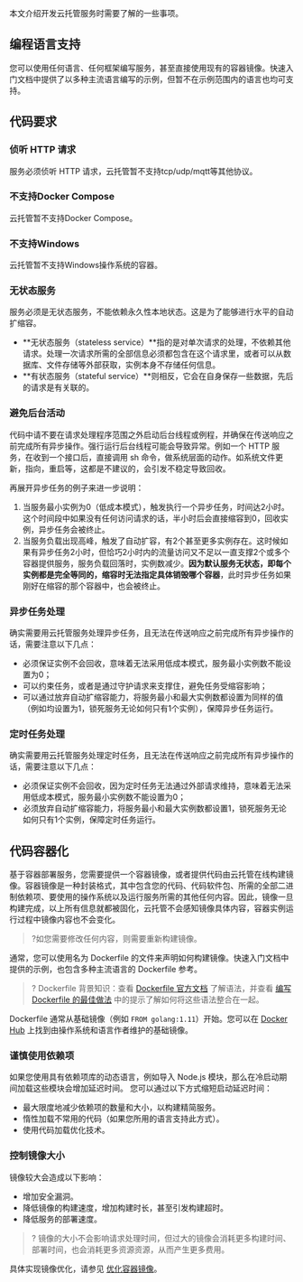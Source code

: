 本文介绍开发云托管服务时需要了解的一些事项。

## 编程语言支持
您可以使用任何语言、任何框架编写服务，甚至直接使用现有的容器镜像。快速入门文档中提供了以多种主流语言编写的示例，但暂不在示例范围内的语言也均可支持。

## 代码要求
### 侦听 HTTP 请求
服务必须侦听 HTTP 请求，云托管暂不支持tcp/udp/mqtt等其他协议。

### 不支持Docker Compose
云托管暂不支持Docker Compose。

### 不支持Windows
云托管暂不支持Windows操作系统的容器。

### 无状态服务
服务必须是无状态服务，不能依赖永久性本地状态。这是为了能够进行水平的自动扩缩容。
- **无状态服务（stateless service）**指的是对单次请求的处理，不依赖其他请求。处理一次请求所需的全部信息必须都包含在这个请求里，或者可以从数据库、文件存储等外部获取，实例本身不存储任何信息。
- **有状态服务（stateful service）**则相反，它会在自身保存一些数据，先后的请求是有关联的。

### 避免后台活动
代码中请不要在请求处理程序范围之外启动后台线程或例程，并确保在传送响应之前完成所有异步操作。强行运行后台线程可能会导致异常。例如一个 HTTP 服务，在收到一个接口后，直接调用 sh 命令，做系统层面的动作。如系统文件更新，指向，重启等，这都是不建议的，会引发不稳定导致回收。

再展开异步任务的例子来进一步说明：
1. 当服务最小实例为0（低成本模式），触发执行一个异步任务，时间达2小时。这个时间段中如果没有任何访问请求的话，半小时后会直接缩容到0，回收实例，异步任务会被终止。
2. 当服务负载出现高峰，触发了自动扩容，有2个甚至更多实例存在。这时候如果有异步任务2小时，但恰巧2小时内的流量访问又不足以一直支撑2个或多个容器提供服务，服务负载回落时，实例数减少。**因为默认服务无状态，即每个实例都是完全等同的，缩容时无法指定具体销毁哪个容器**，此时异步任务如果刚好在缩容的那个容器中，也会被终止。

### 异步任务处理
确实需要用云托管服务处理异步任务，且无法在传送响应之前完成所有异步操作的话，需要注意以下几点：
- 必须保证实例不会回收，意味着无法采用低成本模式，服务最小实例数不能设置为0；
- 可以约束任务，或者是通过守护请求来支撑住，避免任务受缩容影响；
- 可以通过放弃自动扩缩容能力，将服务最小和最大实例数都设置为同样的值（例如均设置为1，锁死服务无论如何只有1个实例），保障异步任务运行。

### 定时任务处理
确实需要用云托管服务处理定时任务，且无法在传送响应之前完成所有异步操作的话，需要注意以下几点：
- 必须保证实例不会回收，因为定时任务无法通过外部请求维持，意味着无法采用低成本模式，服务最小实例数不能设置为0；
- 必须放弃自动扩缩容能力，将服务最小和最大实例数都设置1，锁死服务无论如何只有1个实例，保障定时任务运行。


## 代码容器化
基于容器部署服务，您需要提供一个容器镜像，或者提供代码由云托管在线构建镜像。容器镜像是一种封装格式，其中包含您的代码、代码软件包、所需的全部二进制依赖项、要使用的操作系统以及运行服务所需的其他任何内容。因此，镜像一旦构建完成，以上所有信息就都被固化，云托管不会感知镜像具体内容，容器实例运行过程中镜像内容也不会变化。

>?如您需要修改任何内容，则需要重新构建镜像。

通常，您可以使用名为 Dockerfile 的文件来声明如何构建镜像。快速入门文档中提供的示例，也包含多种主流语言的 Dockerfile 参考。

>? Dockerfile 背景知识：查看 [Dockerfile 官方文档](https://docs.docker.com/engine/reference/builder) 了解语法，并查看 [编写 Dockerfile 的最佳做法](https://docs.docker.com/develop/develop-images/dockerfile_best-practices/) 中的提示了解如何将这些语法整合在一起。

Dockerfile 通常从基础镜像（例如 `FROM golang:1.11`）开始。您可以在 [Docker Hub](https://hub.docker.com/) 上找到由操作系统和语言作者维护的基础镜像。

### 谨慎使用依赖项
如果您使用具有依赖项库的动态语言，例如导入 Node.js 模块，那么在冷启动期间加载这些模块会增加延迟时间。 您可以通过以下方式缩短启动延迟时间：
- 最大限度地减少依赖项的数量和大小，以构建精简服务。
- 惰性加载不常用的代码（如果您所用的语言支持此方式）。
- 使用代码加载优化技术。

### 控制镜像大小
镜像较大会造成以下影响：
- 增加安全漏洞。
- 降低镜像的构建速度，增加构建时长，甚至引发构建超时。
- 降低服务的部署速度。

>? 镜像的大小不会影响请求处理时间，但过大的镜像会消耗更多构建时间、部署时间，也会消耗更多资源资源，从而产生更多费用。

具体实现镜像优化，请参见 [优化容器镜像](https://cloud.tencent.com/document/product/1243/49643)。

